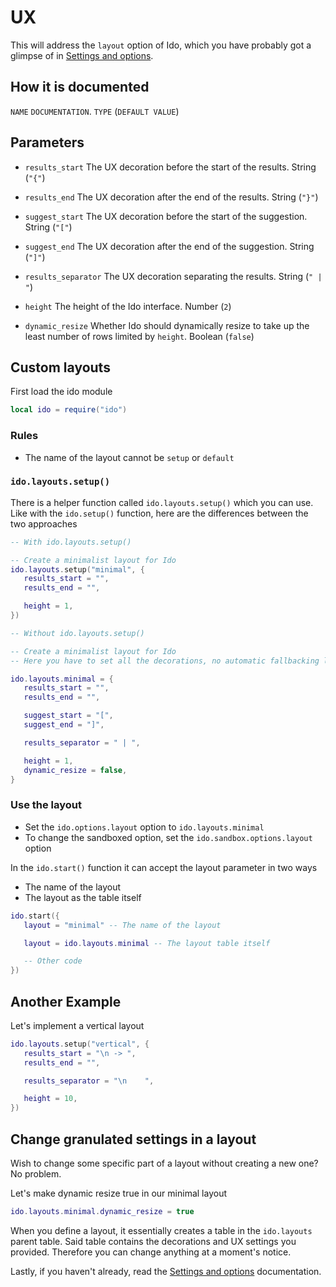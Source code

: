 # UX
This will address the `layout` option of Ido, which you have probably got a glimpse of in [Settings and options](settings.md).

## How it is documented
`NAME` `DOCUMENTATION`. `TYPE` (`DEFAULT VALUE`)

## Parameters
- `results_start` The UX decoration before the start of the results. String (`"{"`)

- `results_end` The UX decoration after the end of the results. String (`"}"`)

- `suggest_start` The UX decoration before the start of the suggestion. String (`"["`)

- `suggest_end` The UX decoration after the end of the suggestion. String (`"]"`)

- `results_separator` The UX decoration separating the results. String (`" | "`)

- `height` The height of the Ido interface. Number (`2`)

- `dynamic_resize` Whether Ido should dynamically resize to take up the least number of rows limited by `height`. Boolean (`false`)

## Custom layouts
First load the ido module

```lua
local ido = require("ido")
```

### Rules
- The name of the layout cannot be `setup` or `default`

### `ido.layouts.setup()`
There is a helper function called `ido.layouts.setup()` which you can use. Like with the `ido.setup()` function, here are the differences between the two approaches

```lua
-- With ido.layouts.setup()

-- Create a minimalist layout for Ido
ido.layouts.setup("minimal", {
   results_start = "",
   results_end = "",

   height = 1,
})
```

```lua
-- Without ido.layouts.setup()

-- Create a minimalist layout for Ido
-- Here you have to set all the decorations, no automatic fallbacking like in ido.layouts.setup()

ido.layouts.minimal = {
   results_start = "",
   results_end = "",

   suggest_start = "[",
   suggest_end = "]",

   results_separator = " | ",

   height = 1,
   dynamic_resize = false,
}
```

### Use the layout
- Set the `ido.options.layout` option to `ido.layouts.minimal`
- To change the sandboxed option, set the `ido.sandbox.options.layout` option

In the `ido.start()` function it can accept the layout parameter in two ways

- The name of the layout
- The layout as the table itself

```lua
ido.start({
   layout = "minimal" -- The name of the layout

   layout = ido.layouts.minimal -- The layout table itself

   -- Other code
})
```

## Another Example
Let's implement a vertical layout

```lua
ido.layouts.setup("vertical", {
   results_start = "\n -> ",
   results_end = "",

   results_separator = "\n    ",

   height = 10,
})
```

## Change granulated settings in a layout
Wish to change some specific part of a layout without creating a new one? No problem.

Let's make dynamic resize true in our minimal layout

```lua
ido.layouts.minimal.dynamic_resize = true
```

When you define a layout, it essentially creates a table in the `ido.layouts` parent table. Said table contains the decorations and UX settings you provided. Therefore you can change anything at a moment's notice.

Lastly, if you haven't already, read the [Settings and options](settings.md) documentation.
